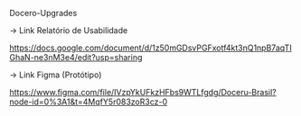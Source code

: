 Docero-Upgrades

-> Link Relatório de Usabilidade

https://docs.google.com/document/d/1z50mGDsvPGFxotf4kt3nQ1npB7aqTIGhaN-ne3nM3e4/edit?usp=sharing

-> Link Figma (Protótipo)

https://www.figma.com/file/IVzpYkUFkzHFbs9WTLfgdg/Doceru-Brasil?node-id=0%3A1&t=4MqfY5r083zoR3cz-0
